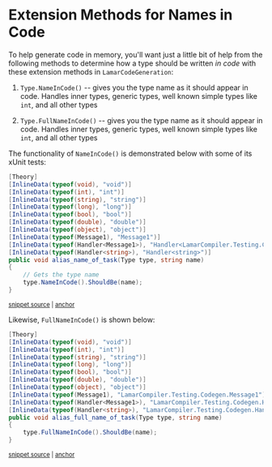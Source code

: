 # Extension Methods for Names in Code

To help generate code in memory, you'll want just a little bit of help from the following methods to
determine how a type should be written *in code* with these extension methods in `LamarCodeGeneration`:

1. `Type.NameInCode()` -- gives you the type name as it should appear in code. Handles inner types, generic types, well known simple types like `int`, and all other types

1. `Type.FullNameInCode()` -- gives you the type name as it should appear in code. Handles inner types, generic types, well known simple types like `int`, and all other types

The functionality of `NameInCode()` is demonstrated below with some of its xUnit tests:

<!-- snippet: sample_get-the-type-name-in-code -->
<a id='snippet-sample_get-the-type-name-in-code'></a>
```cs
[Theory]
[InlineData(typeof(void), "void")]
[InlineData(typeof(int), "int")]
[InlineData(typeof(string), "string")]
[InlineData(typeof(long), "long")]
[InlineData(typeof(bool), "bool")]
[InlineData(typeof(double), "double")]
[InlineData(typeof(object), "object")]
[InlineData(typeof(Message1), "Message1")]
[InlineData(typeof(Handler<Message1>), "Handler<LamarCompiler.Testing.Codegen.Message1>")]
[InlineData(typeof(Handler<string>), "Handler<string>")]
public void alias_name_of_task(Type type, string name)
{
    // Gets the type name
    type.NameInCode().ShouldBe(name);
}
```
<sup><a href='https://github.com/JasperFx/lamar/blob/master/src/LamarCompiler.Testing/Codegen/ReflectionExtensionsTests.cs#L70-L87' title='Snippet source file'>snippet source</a> | <a href='#snippet-sample_get-the-type-name-in-code' title='Start of snippet'>anchor</a></sup>
<!-- endSnippet -->

Likewise, `FullNameInCode()` is shown below:

<!-- snippet: sample_get-the-full-type-name-in-code -->
<a id='snippet-sample_get-the-full-type-name-in-code'></a>
```cs
[Theory]
[InlineData(typeof(void), "void")]
[InlineData(typeof(int), "int")]
[InlineData(typeof(string), "string")]
[InlineData(typeof(long), "long")]
[InlineData(typeof(bool), "bool")]
[InlineData(typeof(double), "double")]
[InlineData(typeof(object), "object")]
[InlineData(typeof(Message1), "LamarCompiler.Testing.Codegen.Message1")]
[InlineData(typeof(Handler<Message1>), "LamarCompiler.Testing.Codegen.Handler<LamarCompiler.Testing.Codegen.Message1>")]
[InlineData(typeof(Handler<string>), "LamarCompiler.Testing.Codegen.Handler<string>")]
public void alias_full_name_of_task(Type type, string name)
{
    type.FullNameInCode().ShouldBe(name);
}
```
<sup><a href='https://github.com/JasperFx/lamar/blob/master/src/LamarCompiler.Testing/Codegen/ReflectionExtensionsTests.cs#L89-L105' title='Snippet source file'>snippet source</a> | <a href='#snippet-sample_get-the-full-type-name-in-code' title='Start of snippet'>anchor</a></sup>
<!-- endSnippet -->
